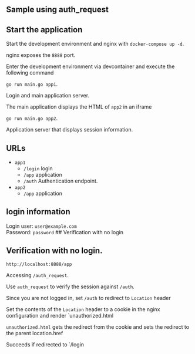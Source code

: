 ## Sample using auth_request

## Start the application

Start the development environment and nginx with `docker-compose up -d`.

nginx exposes the `8888` port.

Enter the development environment via devcontainer and execute the following command

`go run main.go app1`.

Login and main application server.

The main application displays the HTML of `app2` in an iframe

`go run main.go app2`.

Application server that displays session information.

## URLs

- `app1`
  - `/login` login
  - `/app` application
  - `/auth` Authentication endpoint.
- `app2`
  - `/app` application

## login information

Login user: `user@example.com`  
Password: `password` ## Verification with no login

## Verification with no login.

`http://localhost:8888/app`

Accessing `/auth_request`.

Use `auth_request` to verify the session against `/auth`.

Since you are not logged in, set `/auth` to redirect to `Location` header

Set the contents of the `Location` header to a cookie in the nginx configuration and render `unauthorized.html

`unauthorized.html` gets the redirect from the cookie and sets the redirect to the parent location.href

Succeeds if redirected to `/login
